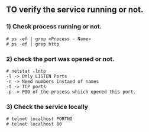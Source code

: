 ## TO verify the service running or not.

### 1) Check process running or not.
```
# ps -ef | grep <Process - Name>
# ps -ef | grep http
```

### 2) check the port was opened or not.
```
# netstat -lntp 
-l -> Only LISTEN Ports
-n -> Need numbers instaed of names
-t -> TCP ports
-p -> PID of the process whiich opened this port.

```

### 3) Check the service locally 
```
# telnet localhost PORTNO
# telnet localhost 80
```
